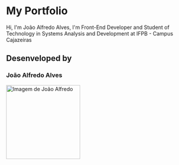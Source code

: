 # My Portfolio

Hi, I'm João Alfredo Alves, I'm Front-End Developer and Student of Technology in Systems Analysis and Development at IFPB - Campus Cajazeiras

## Desenveloped by

### João Alfredo Alves

<div><a href="https://github.com/JoaoAlfredoAlves"><img src="https://avatars.githubusercontent.com/u/68473607?v=4" alt="Imagem de João Alfredo" width="200"/></a></div>
